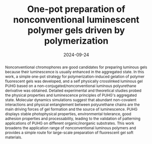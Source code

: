 ---
title: "One-pot preparation of nonconventional luminescent polymer gels driven by polymerization"
authors:
- Nan Jiang
- Xin Pu
- Ke-Xin Li
- Chang-Yi Zhu
- Yu-Wei Sun
- Yan-Hong Xu
- You-Liang Zhu
- Martin R. Bryce
date: "2024-09-24"
doi: "10.1039/D4PY00832D"
publication_types: ["期刊文章"]
publication: "Polymer Chemistry"
publication_short: "Polym. Chem."
abstract: "
<!--more-->
Nonconventional chromophores are good candidates for preparing  luminous gels because their luminescence is usually enhanced in the  aggregated state. In this work, a simple one-pot strategy for  polymerization-induced gelation of polymer fluorescent gels was  developed, and a self physically crosslinked luminous gel PUHG based on a  non-conjugated/nonconventional luminous polyurethane derivative was  obtained. Detailed experimental and theoretical studies probed the  physical properties and luminescence principles of PUHG's aggregated  state. Molecular dynamics simulations suggest that abundant non-covalent  interactions and physical entanglement between polyurethane chains are  the main driving forces of gel formation and the source of luminescence.  PUHG displays stable photophysical properties, environmental tolerance,  good adhesion properties and processability, leading to the validation  of patterning applications of PUHG on different organic/inorganic  substrates. This work broadens the application range of nonconventional  luminous polymers and provides a simple route for large-scale  preparation of fluorescent gel soft materials."
url_pdf: "https://pubs.rsc.org/en/content/articlelanding/2024/py/d4py00832d"
---